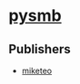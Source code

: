 # [pysmb](https://pypi.org/project/pysmb)



## Publishers
- [miketeo](https://pypi.org/user/miketeo)

